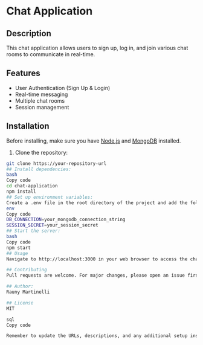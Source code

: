 # Chat Application

## Description
This chat application allows users to sign up, log in, and join various chat rooms to communicate in real-time.

## Features
- User Authentication (Sign Up & Login)
- Real-time messaging
- Multiple chat rooms
- Session management

## Installation

Before installing, make sure you have [Node.js](https://nodejs.org/) and [MongoDB](https://www.mongodb.com/) installed.

1. Clone the repository:
```bash
git clone https://your-repository-url
## Install dependencies:
bash
Copy code
cd chat-application
npm install
## Set up environment variables:
Create a .env file in the root directory of the project and add the following variables:
env
Copy code
DB_CONNECTION=your_mongodb_connection_string
SESSION_SECRET=your_session_secret
## Start the server:
bash
Copy code
npm start
## Usage
Navigate to http://localhost:3000 in your web browser to access the chat application.

## Contributing
Pull requests are welcome. For major changes, please open an issue first to discuss what you would like to change.

## Author:
Rauny Martinelli

## License
MIT

sql
Copy code

Remember to update the URLs, descriptions, and any additional setup instructions specific to your application. If you have any scripts defined in your `package.json` for starting the server or setting up the database, be sure to include those as well.